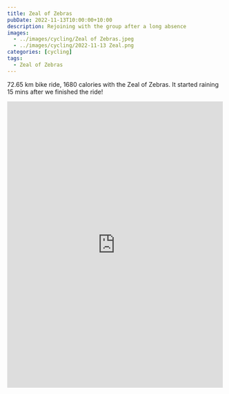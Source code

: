 ```yaml
---
title: Zeal of Zebras
pubDate: 2022-11-13T10:00:00+10:00
description: Rejoining with the group after a long absence
images:
  - ../images/cycling/Zeal of Zebras.jpeg
  - ../images/cycling/2022-11-13 Zeal.png
categories: [cycling]
tags:
  - Zeal of Zebras
---
```


72.65 km bike ride, 1680 calories with the Zeal of Zebras. It started raining 15 mins after we finished the ride!

<iframe src="https://www.facebook.com/plugins/post.php?href=https%3A%2F%2Fwww.facebook.com%2Fchris1.tham%2Fposts%2Fpfbid0QUdv9xwfMqyBrMY7socEgdZaR5gRdc2vA4nRnemPcUzSdKQ4uPSLAoxvinW1HeJTl&show_text=true&width=500" width="500" height="665" style="border:none;overflow:hidden" scrolling="no" frameborder="0" allowfullscreen="true" allow="autoplay; clipboard-write; encrypted-media; picture-in-picture; web-share"></iframe>
